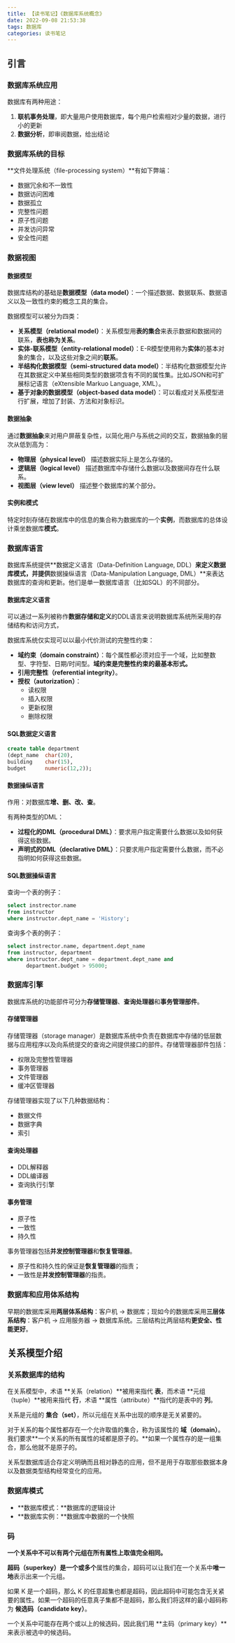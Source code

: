 ```yaml
---
title: 【读书笔记】《数据库系统概念》
date: 2022-09-08 21:53:38
tags: 数据库
categories: 读书笔记
---
```

引言
---
### 数据库系统应用
数据库有两种用途：

1. **联机事务处理**，即大量用户使用数据库，每个用户检索相对少量的数据，进行小的更新
2. **数据分析**，即审阅数据，给出结论

### 数据库系统的目标
**文件处理系统（file-processing system）**有如下弊端：

* 数据冗余和不一致性
* 数据访问困难
* 数据孤立
* 完整性问题
* 原子性问题
* 并发访问异常
* 安全性问题

### 数据视图
#### 数据模型
数据库结构的基础是**数据模型（data model）**：一个描述数据、数据联系、数据语义以及一致性约束的概念工具的集合。

数据模型可以被分为四类：

* **关系模型（relational model）**：关系模型用**表的集合**来表示数据和数据间的联系，**表也称为关系**。
* **实体-联系模型（entity-relational model）**：E-R模型使用称为**实体**的基本对象的集合，以及这些对象之间的**联系**。
* **半结构化数据模型（semi-structured data model）**：半结构化数据模型允许在其数据定义中某些相同类型的数据项含有不同的属性集。比如JSON和可扩展标记语言（eXtensible Markuo Language, XML）。
* **基于对象的数据模型（object-based data model）**：可以看成对关系模型进行扩展，增加了封装、方法和对象标识。
<!--more-->

#### 数据抽象
通过**数据抽象**来对用户屏蔽复杂性，以简化用户与系统之间的交互，数据抽象的层次从低到高为：

* **物理层（physical level）** 描述数据实际上是怎么存储的。
* **逻辑层（logical level）** 描述数据库中存储什么数据以及数据间存在什么联系。
* **视图层（view level）** 描述整个数据库的某个部分。

#### 实例和模式
特定时刻存储在数据库中的信息的集合称为数据库的一个**实例**，而数据库的总体设计乘坐数据库**模式**。

### 数据库语言
数据库系统提供**数据定义语言（Data-Definition Language, DDL）**来定义数据库模式，并提供**数据操纵语言（Data-Manipulation Language, DML）**来表达数据库的查询和更新。他们是单一数据库语言（比如SQL）的不同部分。

#### 数据库定义语言
可以通过一系列被称作**数据存储和定义**的DDL语言来说明数据库系统所采用的存储结构和访问方式，

数据库系统仅实现可以以最小代价测试的完整性约束：

* **域约束（domain constraint）**：每个属性都必须对应于一个域，比如整数型、字符型、日期/时间型。**域约束是完整性约束的最基本形式。**
* **引用完整性（referential integrity）**。
* **授权（autorization）**：
  * 读权限
  * 插入权限
  * 更新权限
  * 删除权限

#### SQL数据定义语言
```sql
create table department
(dept_name	char(20),
building	char(15),
budget		numeric(12,2));
```

#### 数据操纵语言
作用：对数据库**增、删、改、查**。

有两种类型的DML：

* **过程化的DML（procedural DML）**：要求用户指定需要什么数据以及如何获得这些数据。
* **声明式的DML（declarative DML）**：只要求用户指定需要什么数据，而不必指明如何获得这些数据。

#### SQL数据操纵语言
查询一个表的例子：

```sql
select instrector.name
from instructor
where instructor.dept_name = 'History';
```

查询多个表的例子：

```sql
select instrector.name, department.dept_name
from instructor, department
where instructor.dept_name = department.dept_name and 
      department.budget > 95000;
```

### 数据库引擎
数据库系统的功能部件可分为**存储管理器**、**查询处理器**和**事务管理部件**。

#### 存储管理器
存储管理器（storage manager）是数据库系统中负责在数据库中存储的低层数据与应用程序以及向系统提交的查询之间提供接口的部件。存储管理器部件包括：

* 权限及完整性管理器
* 事务管理器
* 文件管理器
* 缓冲区管理器

存储管理器实现了以下几种数据结构：

* 数据文件
* 数据字典
* 索引

#### 查询处理器
* DDL解释器
* DDL编译器
* 查询执行引擎

#### 事务管理
* 原子性
* 一致性
* 持久性

事务管理器包括**并发控制管理器**和**恢复管理器**。

* 原子性和持久性的保证是**恢复管理器**的指责；
* 一致性是**并发控制管理器**的指责。

### 数据库和应用体系结构
早期的数据库采用**两层体系结构**：客户机 -> 数据库；现如今的数据库采用**三层体系结构**：客户机 -> 应用服务器 -> 数据库系统。三层结构比两层结构**更安全、性能更好**。

关系模型介绍
---
### 关系数据库的结构
在关系模型中，术语 **关系（relation）**被用来指代 **表**，而术语 **元组（tuple）**被用来指代 **行**，术语 **属性（attribute）**指代的是表中的 **列**。

关系是元组的 **集合（set）**，所以元组在关系中出现的顺序是无关紧要的。

对于关系的每个属性都存在一个允许取值的集合，称为该属性的 **域（domain）**。我们要求**一个关系的所有属性的域都是原子的。**如果一个属性存的是一组集合，那么他就不是原子的。

关系型数据库适合存定义明确而且相对静态的应用，但不是用于存取那些数据本身以及数据类型结构经常变化的应用。

### 数据库模式
* **数据库模式：**数据库的逻辑设计
* **数据库实例：**数据库中数据的一个快照

### 码
**一个关系中不可以有两个元组在所有属性上取值完全相同。**

**超码（superkey）**是**一个或多个**属性的集合，超码可以让我们在一个关系中**唯一地**表示出来一个元组。

如果 K 是一个超码，那么 K 的任意超集也都是超码，因此超码中可能包含无关紧要的属性。如果一个超码的任意真子集都不是超码，那么我们将这样的最小超码称为 **候选码（candidate key）**。

一个关系中可能存在两个或以上的候选码，因此我们用 **主码（primary key）**来表示被选中的候选码。
